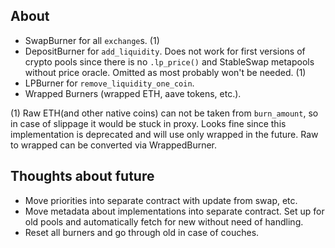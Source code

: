 ## About

- SwapBurner for all `exchange`s. (1)
- DepositBurner for `add_liquidity`.
Does not work for first versions of crypto pools since there is no `.lp_price()` and StableSwap metapools without price oracle.
Omitted as most probably won't be needed. (1)
- LPBurner for `remove_liquidity_one_coin`.
- Wrapped Burners (wrapped ETH, aave tokens, etc.).

(1) Raw ETH(and other native coins) can not be taken from `burn_amount`, so in case of slippage it would be stuck in proxy.
Looks fine since this implementation is deprecated and will use only wrapped in the future.
Raw to wrapped can be converted via WrappedBurner.

## Thoughts about future
- Move priorities into separate contract with update from swap, etc.
- Move metadata about implementations into separate contract. Set up for old pools and automatically fetch for new without need of handling.
- Reset all burners and go through old in case of couches.

